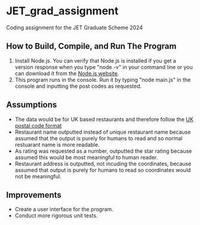 # JET_grad_assignment

Coding assignment for the JET Graduate Scheme 2024

## How to Build, Compile, and Run The Program

1. Install Node.js. You can verify that Node.js is installed if you get a version response when you type "node -v" in your command line or you can download it from the [Node.js website](https://nodejs.org/en/download).
2. This program runs in the console. Run it by typing "node main.js" in the console and inputting the post codes as requested.

## Assumptions

- The data would be for UK based restaurants and therefore follow the [UK postal code format](https://assets.publishing.service.gov.uk/media/5a81ebbded915d74e6234d42/Appendix_C_ILR_2017_to_2018_v1_Published_28April17.pdf)
- Restaurant name outputted instead of unique restaurant name because assumed that the output is purely for humans to read and so normal restuarant name is more readable.
- As rating was requested as a number, outputted the star rating because assumed this would be most meaningful to human reader.
- Restaurant address is outputted, not incuding the coordinates, because assumed that output is purely for humans to read so coordinates would not be meaningful.

## Improvements

- Create a user interface for the program.
- Conduct more rigorous unit tests.
